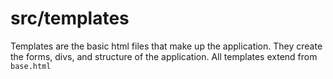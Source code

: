 # src/templates

Templates are the basic html files that make up the application. They create the
forms, divs, and structure of the application. All templates extend from `base.html`

